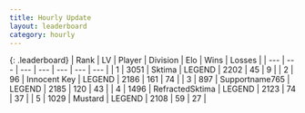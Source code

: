 ```yaml
---
title: Hourly Update
layout: leaderboard
category: hourly
---
```


{: .leaderboard}
| Rank | LV | Player | Division | Elo | Wins | Losses |
| --- | --- | --- | --- | --- | --- | --- |
| <span data-change="0">1</span> | 3051 | <span title="ID: 353063">Sktima</span> | LEGEND | <span data-change="20">2202</span> | <span data-change="6">45</span> | <span data-change="1">9</span> |
| <span data-change="1">2</span> | 96 | <span title="ID: 773025">Innocent Key</span> | LEGEND | <span data-change="6">2186</span> | <span data-change="1">161</span> | <span data-change="0">74</span> |
| <span data-change="-1">3</span> | 897 | <span title="ID: 188640">Supportname765</span> | LEGEND | <span data-change="5">2185</span> | <span data-change="1">120</span> | <span data-change="0">43</span> |
| <span data-change="1">4</span> | 1496 | <span title="ID: 402846">RefractedSktima</span> | LEGEND | <span data-change="0">2123</span> | <span data-change="0">74</span> | <span data-change="0">37</span> |
| <span data-change="-1">5</span> | 1029 | <span title="ID: 611082">Mustard</span> | LEGEND | <span data-change="-17">2108</span> | <span data-change="3">59</span> | <span data-change="3">27</span> |